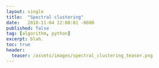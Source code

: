 ```yaml
---
layout: single
title:  "Spectral clustering"
date:   2018-11-04 12:00:01 -0600
published: false
tag: [algorithm, python]
excerpt: blah.
toc: true
header:
  teaser: /assets/images/spectral_clustering_teaser.png
---
```


